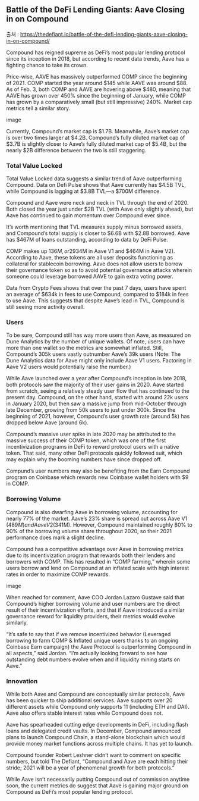 ## Battle of the DeFi Lending Giants: Aave Closing in on Compound

출처 : https://thedefiant.io/battle-of-the-defi-lending-giants-aave-closing-in-on-compound/

Compound has reigned supreme as DeFi’s most popular lending protocol since its inception in 2018, but according to recent data trends, Aave has a fighting chance to take its crown. 

Price-wise, AAVE has massively outperformed COMP since the beginning of 2021. COMP started the year around $145 while AAVE was around $88. As of Feb. 3, both COMP and AAVE are hovering above $480, meaning that AAVE has grown over 450% since the beginning of January, while COMP has grown by a comparatively small (but still impressive) 240%. Market cap metrics tell a similar story.

image

Currently, Compound’s market cap is $1.7B. Meanwhile, Aave’s market cap is over two times larger at $4.2B. Compound’s fully diluted market cap of $3.7B is slightly closer to Aave’s fully diluted market cap of $5.4B, but the nearly $2B difference between the two is still staggering.

### Total Value Locked

Total Value Locked data suggests a similar trend of Aave outperforming Compound. Data on Defi Pulse shows that Aave currently has $4.5B TVL, while Compound is lagging at $3.8B TVL—a $700M difference. 

Compound and Aave were neck and neck in TVL through the end of 2020. Both closed the year just under $2B TVL (with Aave only slightly ahead), but Aave has continued to gain momentum over Compound ever since.

It’s worth mentioning that TVL measures supply minus borrowed assets, and Compound’s total supply is closer to $6.6B with $2.8B borrowed. Aave has $467M of loans outstanding, according to data by DeFi Pulse. 

COMP makes up $136M, or 2% of Compound’s total supply. By comparison, roughly 33% of Aave’s TVL is in their own AAVE token ($934M in Aave V1 and $464M in Aave V2). According to Aave, these tokens are all user deposits functioning as collateral for stablecoin borrowing. Aave does not allow users to borrow their governance token so as to avoid potential governance attacks wherein someone could leverage borrowed AAVE to gain extra voting power.

Data from Crypto Fees shows that over the past 7 days, users have spent an average of $634k in fees to use Compound, compared to $184k in fees to use Aave. This suggests that despite Aave’s lead in TVL, Compound is still seeing more activity overall.

### Users

To be sure, Compound still has way more users than Aave, as measured on Dune Analytics by the number of unique wallets. Of note, users can have more than one wallet so the metrics are somewhat inflated. Still, Compound’s 305k users vastly outnumber Aave’s 39k users (Note: The Dune Analytics data for Aave might only include Aave V1 users. Factoring in Aave V2 users would potentially raise the number.)  

While Aave launched over a year after Compound’s inception in late 2018, both protocols saw the majority of their user gains in 2020. Aave started from scratch, seeing a relatively steady user flow that has continued to the present day. Compound, on the other hand, started with around 22k users in January 2020, but then saw a massive jump from mid-October through late December, growing from 50k users to just under 300k. Since the beginning of 2021, however, Compound’s user growth rate (around 5k) has dropped below Aave (around 6k).

Compound’s massive user spike in late 2020 may be attributed to the massive success of their COMP token, which was one of the first incentivization programs in DeFi to reward protocol users with a native  token. That said, many other DeFi protocols quickly followed suit, which may explain why the booming numbers have since dropped off.

Compund’s user numbers may also be benefiting from  the Earn Compound program on Coinbase which rewards new Coinbase wallet holders with $9 in COMP.

### Borrowing Volume

Compound is also dwarfing Aave in borrowing volume, accounting for nearly 77% of the market. Aave’s 23% share is spread out across Aave V1 ($489M) and Aave V2 ($341M). However, Compound maintained roughly 80% to 90% of the borrowing volume share throughout 2020, so their 2021 performance does mark a slight decline.  

Compound has a competitive advantage over Aave in borrowing metrics due to its incentivization program that rewards both their lenders and borrowers with COMP. This has resulted in “COMP farming,” wherein some users borrow and lend on Compound at an inflated scale with high interest rates in order to maximize COMP rewards.

image

When reached for comment, Aave COO Jordan Lazaro Gustave said that Compound’s higher borrowing volume and user numbers are the direct result of their incentivization efforts, and that if Aave introduced a similar governance reward for liquidity providers, their metrics would evolve similarly. 

“It’s safe to say that if we remove incentivized behavior (Leveraged borrowing to farm COMP & Inflated unique users thanks to an ongoing Coinbase Earn campaign) the Aave Protocol is outperforming Compound in all aspects,” said Jordan. “I’m actually looking forward to see how outstanding debt numbers evolve when and if liquidity mining starts on Aave.”

### Innovation

While both Aave and Compound are conceptually similar protocols, Aave has been quicker to ship additional services. Aave supports over 20 different assets while Compound only supports 11 (including ETH and DAI). Aave also offers stable interest rates while Compound does not. 

Aave has spearheaded cutting edge developments in DeFi, including flash loans and delegated credit vaults. In December, Compound announced plans to launch Compound Chain, a stand-alone blockchain which would provide money market functions across multiple chains. It has yet to launch.

Compound founder Robert Leshner didn’t want to comment on specific numbers, but told The Defiant, “Compound and Aave are each hitting their stride; 2021 will be a year of phenomenal growth for both protocols.”

While Aave isn’t necessarily putting Compound out of commission anytime soon, the current metrics do suggest that Aave is gaining major ground on Compound as DeFi’s most popular lending protocol.